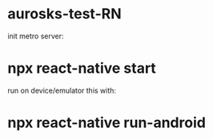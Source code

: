 # aurosks-test-RN

init metro server:
# npx react-native start

run on device/emulator this with:
# npx react-native run-android